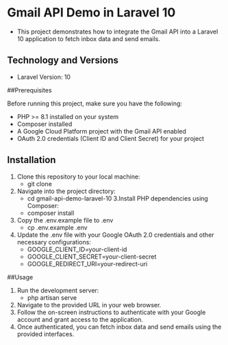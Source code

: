 # Gmail API Demo in Laravel 10

- This project demonstrates how to integrate the Gmail API into a Laravel 10 application to fetch inbox data and send emails.

## Technology and Versions

- Laravel Version: 10

##Prerequisites

Before running this project, make sure you have the following:

- PHP >= 8.1 installed on your system
- Composer installed
- A Google Cloud Platform project with the Gmail API enabled
- OAuth 2.0 credentials (Client ID and Client Secret) for your project

## Installation

1. Clone this repository to your local machine:
    - git clone <repository-url>
2. Navigate into the project directory:
    - cd gmail-api-demo-laravel-10
3.Install PHP dependencies using Composer:
    - composer install
4. Copy the .env.example file to .env
    - cp .env.example .env
5. Update the .env file with your Google OAuth 2.0 credentials and other necessary configurations:
    - GOOGLE_CLIENT_ID=your-client-id
    - GOOGLE_CLIENT_SECRET=your-client-secret
    - GOOGLE_REDIRECT_URI=your-redirect-uri

##Usage
1. Run the development server:
    - php artisan serve
2. Navigate to the provided URL in your web browser.
3. Follow the on-screen instructions to authenticate with your Google account and grant access to the application.
4. Once authenticated, you can fetch inbox data and send emails using the provided interfaces.





